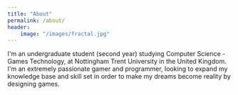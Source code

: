 ```yaml
---
title: "About"
permalink: /about/
header:
    image: "/images/fractal.jpg"
---
```


I'm an undergraduate student (second year) studying Computer Science - Games Technology, at Nottingham Trent University in the United Kingdom. I'm an extremely passionate gamer and programmer, looking to expand my knowledge base and skill set in order to make my dreams become reality by designing games.